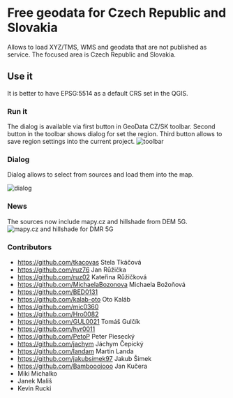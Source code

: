 # Free geodata for Czech Republic and Slovakia
Allows to load XYZ/TMS, WMS and geodata that are not published as service.
The focused area is Czech Republic and Slovakia.

## Use it
It is better to have EPSG:5514 as a default CRS set in the QGIS.

### Run it
The dialog is available via first button in GeoData CZ/SK toolbar.
Second button in the toolbar shows dialog for set the region.
Third button allows to save region settings into the current project.
![toolbar](doc/plugins_toolbar.png)

### Dialog
Dialog allows to select from sources and load them into the map.

![dialog](doc/dialog.png)

### News
The sources now include mapy.cz and hillshade from DEM 5G. 
![mapy.cz and hillshade for DMR 5G](doc/mapycz_dem5g.png)
 
### Contributors
* https://github.com/tkacovas Stela Tkáčová
* https://github.com/ruz76 Jan Růžička
* https://github.com/ruz02 Kateřina Růžičková
* https://github.com/MichaelaBozonova Michaela Božoňová
* https://github.com/BED0131
* https://github.com/kalab-oto Oto Kaláb
* https://github.com/mic0360
* https://github.com/Hro0082
* https://github.com/GUL0021 Tomáš Gulčík
* https://github.com/hyr0011
* https://github.com/PetoP Peter Piesecký
* https://github.com/jachym Jáchym Čepický
* https://github.com/landam Martin Landa
* https://github.com/jakubsimek97 Jakub Šimek
* https://github.com/Bambooojooo Jan Kučera
* Miki Michalko
* Janek Mališ
* Kevin Rucki

